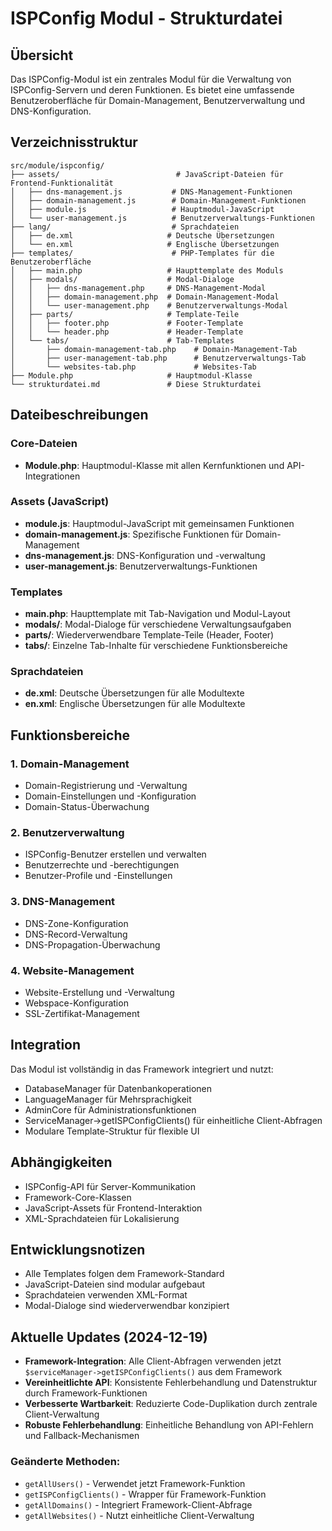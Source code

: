 # ISPConfig Modul - Strukturdatei

## Übersicht
Das ISPConfig-Modul ist ein zentrales Modul für die Verwaltung von ISPConfig-Servern und deren Funktionen. Es bietet eine umfassende Benutzeroberfläche für Domain-Management, Benutzerverwaltung und DNS-Konfiguration.

## Verzeichnisstruktur

```
src/module/ispconfig/
├── assets/                          # JavaScript-Dateien für Frontend-Funktionalität
│   ├── dns-management.js           # DNS-Management-Funktionen
│   ├── domain-management.js        # Domain-Management-Funktionen
│   ├── module.js                   # Hauptmodul-JavaScript
│   └── user-management.js          # Benutzerverwaltungs-Funktionen
├── lang/                           # Sprachdateien
│   ├── de.xml                     # Deutsche Übersetzungen
│   └── en.xml                     # Englische Übersetzungen
├── templates/                      # PHP-Templates für die Benutzeroberfläche
│   ├── main.php                   # Haupttemplate des Moduls
│   ├── modals/                    # Modal-Dialoge
│   │   ├── dns-management.php     # DNS-Management-Modal
│   │   ├── domain-management.php  # Domain-Management-Modal
│   │   └── user-management.php    # Benutzerverwaltungs-Modal
│   ├── parts/                     # Template-Teile
│   │   ├── footer.php             # Footer-Template
│   │   └── header.php             # Header-Template
│   └── tabs/                      # Tab-Templates
│       ├── domain-management-tab.php    # Domain-Management-Tab
│       ├── user-management-tab.php      # Benutzerverwaltungs-Tab
│       └── websites-tab.php             # Websites-Tab
├── Module.php                     # Hauptmodul-Klasse
└── strukturdatei.md               # Diese Strukturdatei
```

## Dateibeschreibungen

### Core-Dateien
- **Module.php**: Hauptmodul-Klasse mit allen Kernfunktionen und API-Integrationen

### Assets (JavaScript)
- **module.js**: Hauptmodul-JavaScript mit gemeinsamen Funktionen
- **domain-management.js**: Spezifische Funktionen für Domain-Management
- **dns-management.js**: DNS-Konfiguration und -verwaltung
- **user-management.js**: Benutzerverwaltungs-Funktionen

### Templates
- **main.php**: Haupttemplate mit Tab-Navigation und Modul-Layout
- **modals/**: Modal-Dialoge für verschiedene Verwaltungsaufgaben
- **parts/**: Wiederverwendbare Template-Teile (Header, Footer)
- **tabs/**: Einzelne Tab-Inhalte für verschiedene Funktionsbereiche

### Sprachdateien
- **de.xml**: Deutsche Übersetzungen für alle Modultexte
- **en.xml**: Englische Übersetzungen für alle Modultexte

## Funktionsbereiche

### 1. Domain-Management
- Domain-Registrierung und -Verwaltung
- Domain-Einstellungen und -Konfiguration
- Domain-Status-Überwachung

### 2. Benutzerverwaltung
- ISPConfig-Benutzer erstellen und verwalten
- Benutzerrechte und -berechtigungen
- Benutzer-Profile und -Einstellungen

### 3. DNS-Management
- DNS-Zone-Konfiguration
- DNS-Record-Verwaltung
- DNS-Propagation-Überwachung

### 4. Website-Management
- Website-Erstellung und -Verwaltung
- Webspace-Konfiguration
- SSL-Zertifikat-Management

## Integration
Das Modul ist vollständig in das Framework integriert und nutzt:
- DatabaseManager für Datenbankoperationen
- LanguageManager für Mehrsprachigkeit
- AdminCore für Administrationsfunktionen
- ServiceManager->getISPConfigClients() für einheitliche Client-Abfragen
- Modulare Template-Struktur für flexible UI

## Abhängigkeiten
- ISPConfig-API für Server-Kommunikation
- Framework-Core-Klassen
- JavaScript-Assets für Frontend-Interaktion
- XML-Sprachdateien für Lokalisierung

## Entwicklungsnotizen
- Alle Templates folgen dem Framework-Standard
- JavaScript-Dateien sind modular aufgebaut
- Sprachdateien verwenden XML-Format
- Modal-Dialoge sind wiederverwendbar konzipiert

## Aktuelle Updates (2024-12-19)
- **Framework-Integration**: Alle Client-Abfragen verwenden jetzt `$serviceManager->getISPConfigClients()` aus dem Framework
- **Vereinheitlichte API**: Konsistente Fehlerbehandlung und Datenstruktur durch Framework-Funktionen
- **Verbesserte Wartbarkeit**: Reduzierte Code-Duplikation durch zentrale Client-Verwaltung
- **Robuste Fehlerbehandlung**: Einheitliche Behandlung von API-Fehlern und Fallback-Mechanismen

### Geänderte Methoden:
- `getAllUsers()` - Verwendet jetzt Framework-Funktion
- `getISPConfigClients()` - Wrapper für Framework-Funktion
- `getAllDomains()` - Integriert Framework-Client-Abfrage
- `getAllWebsites()` - Nutzt einheitliche Client-Verwaltung

